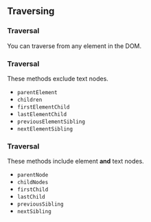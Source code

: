 ## Traversing

### Traversal

You can traverse from any element in the DOM.

### Traversal

These methods exclude text nodes.

* `parentElement`
* `children`
* `firstElementChild`
* `lastElementChild`
* `previousElementSibling`
* `nextElementSibling`

### Traversal

These methods include element **and** text nodes.

* `parentNode`
* `childNodes`
* `firstChild`
* `lastChild`
* `previousSibling`
* `nextSibling`
